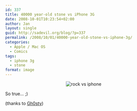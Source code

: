 ```yaml
---
id: 337
title: 40000 year-old stone vs iPhone 3G
date: 2008-10-01T10:23:54+02:00
author: Jan
layout: single
guid: http://sadevil.org/blog/?p=337
permalink: /2008/10/01/40000-year-old-stone-vs-iphone-3g/
categories:
  - Apple / Mac OS
  - Comics
tags:
  - iphone 3g
  - stone
format: image
---
```

<center>
  <img src="https://i0.wp.com/kcore.org/wp-content/uploads/2008/10/stone-vs-iphone.png?w=920&#038;ssl=1" alt="rock vs iphone" data-recalc-dims="1" />
</center>

So true&#8230; ;)

(thanks to <a href="http://blog.ghosty.be/" target="_blank">Gh0sty</a>)